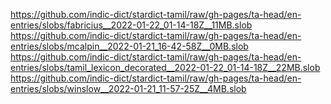 https://github.com/indic-dict/stardict-tamil/raw/gh-pages/ta-head/en-entries/slobs/fabricius__2022-01-22_01-14-18Z__11MB.slob  
https://github.com/indic-dict/stardict-tamil/raw/gh-pages/ta-head/en-entries/slobs/mcalpin__2022-01-21_16-42-58Z__0MB.slob  
https://github.com/indic-dict/stardict-tamil/raw/gh-pages/ta-head/en-entries/slobs/tamil_lexicon_decorated__2022-01-22_01-14-18Z__22MB.slob  
https://github.com/indic-dict/stardict-tamil/raw/gh-pages/ta-head/en-entries/slobs/winslow__2022-01-21_11-57-25Z__4MB.slob  
